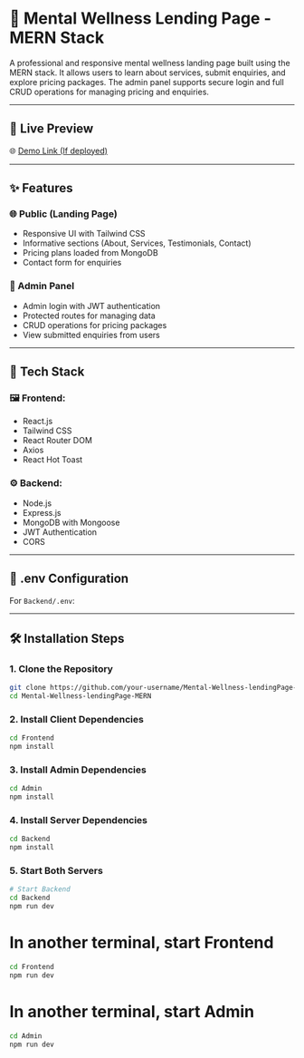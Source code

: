 # 🧠 Mental Wellness Lending Page - MERN Stack

A professional and responsive mental wellness landing page built using the MERN stack. It allows users to learn about services, submit enquiries, and explore pricing packages. The admin panel supports secure login and full CRUD operations for managing pricing and enquiries.

---

## 🚀 Live Preview

🌐 [Demo Link (If deployed)](https://your-deployment-link.com)

---

## ✨ Features

### 🌐 Public (Landing Page)
- Responsive UI with Tailwind CSS
- Informative sections (About, Services, Testimonials, Contact)
- Pricing plans loaded from MongoDB
- Contact form for enquiries

### 🔐 Admin Panel
- Admin login with JWT authentication
- Protected routes for managing data
- CRUD operations for pricing packages
- View submitted enquiries from users

---

## 🔧 Tech Stack

### 🖼 Frontend:
- React.js
- Tailwind CSS
- React Router DOM
- Axios
- React Hot Toast

### ⚙️ Backend:
- Node.js
- Express.js
- MongoDB with Mongoose
- JWT Authentication
- CORS

---

## 🔑 .env Configuration

For `Backend/.env`:

---

## 🛠️ Installation Steps

### 1. Clone the Repository
```bash
git clone https://github.com/your-username/Mental-Wellness-lendingPage-MERN.git
cd Mental-Wellness-lendingPage-MERN
```

### 2. Install Client Dependencies
```bash
cd Frontend
npm install
```

### 3. Install Admin Dependencies
```bash
cd Admin
npm install
```

### 4. Install Server Dependencies
```bash
cd Backend
npm install
```

### 5. Start Both Servers
```bash
# Start Backend
cd Backend
npm run dev
```

# In another terminal, start Frontend
```bash
cd Frontend
npm run dev
```

# In another terminal, start Admin
```bash
cd Admin
npm run dev
```
